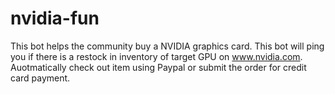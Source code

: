 # nvidia-fun
This bot helps the community buy a NVIDIA graphics card.
This bot will ping you if there is a restock in inventory of target GPU on www.nvidia.com.
Auotmatically check out item using Paypal or submit the order for credit card payment.

